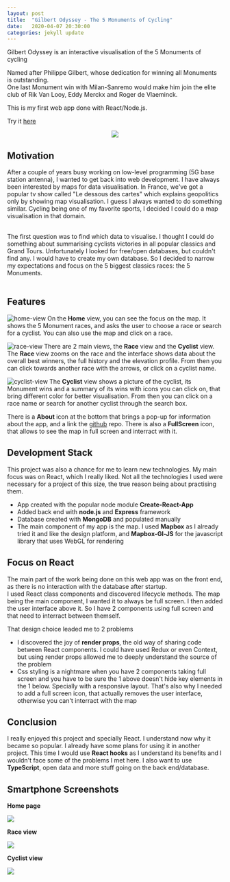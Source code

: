 ```yaml
---
layout: post
title:  "Gilbert Odyssey - The 5 Monuments of Cycling"
date:   2020-04-07 20:30:00
categories: jekyll update
---
```


Gilbert Odyssey is an interactive visualisation of the 5 Monuments of cycling<br/>

Named after Philippe Gilbert, whose dedication for winning all Monuments is outstanding.<br/>
One last Monument win with Milan-Sanremo would make him join the elite club of Rik Van Looy, 
Eddy Merckx and Roger de Vlaeminck.<br/>

This is my first web app done with React/Node.js.

Try it [here](https://www.gilbertodyssey.com)

<p align="center">
<img src="https://github.com/florianmainguy/florianmainguy.github.io/blob/master/assets/gilbert-odyssey/gilbert-odyssey.gif?raw=true">
</p>

## Motivation

After a couple of years busy working on low-level programming (5G base station antenna), I wanted to get back into 
web development. I have always been interested by maps for data visualisation. In France, we've got a popular tv show 
called "Le dessous des cartes" which explains geopolitics only by showing map visualisation. I guess I always wanted to 
do something similar. Cycling being one of my favorite sports, I decided I could do a map visualisation in that domain.
<br/><br/>

The first question was to find which data to visualise. I thought I could do something about summarising cyclists victories in 
all popular classics and Grand Tours. Unfortunately I looked for free/open databases, but couldn't find any. I would have to create my own database. So I decided to narrow my expectations and focus on the 5 biggest classics races: the 5 Monuments.
<br/><br/>

## Features

![home-view](https://github.com/florianmainguy/florianmainguy.github.io/blob/master/assets/gilbert-odyssey/Home-laptop.png?raw=true)
On the **Home** view, you can see the focus on the map. It shows the 5 Monument races, and asks the user to choose a race or search for a cyclist. You can also use the map and click on a race.

![race-view](https://github.com/florianmainguy/florianmainguy.github.io/blob/master/assets/gilbert-odyssey/Race2-laptop.png?raw=true)
There are 2 main views, the **Race** view and the **Cyclist** view. The **Race** view zooms on the race and the interface shows data about the overall best winners, the full history and the elevation profile. From then you can click towards another race with the arrows, or click on a cyclist name.

![cyclist-view](https://github.com/florianmainguy/florianmainguy.github.io/blob/master/assets/gilbert-odyssey/Cyclist-laptop.png?raw=true)
The **Cyclist** view shows a picture of the cyclist, its Monument wins and a summary of its wins with icons you can click on, that bring different color for better visualisation. From then you can click on a race name or search for another cyclist through the search box.

There is a **About** icon at the bottom that brings a pop-up for information about the app, and a link the [github](https://github.com/florianmainguy/gilbert-odyssey) repo.
There is also a **FullScreen** icon, that allows to see the map in full screen and interract with it.

## Development Stack

This project was also a chance for me to learn new technologies. My main focus was on React, which I really liked. Not all the technologies I used were necessary for a project of this size, the true reason being about practising them.
- App created with the popular node module **Create-React-App**
- Added back end with **node.js** and **Express** framework
- Database created with **MongoDB** and populated manually
- The main component of my app is the map. I used **Mapbox** as I already tried it and like the design platform, and **Mapbox-Gl-JS** for the javascript library that uses WebGL for rendering

## Focus on React

The main part of the work being done on this web app was on the front end, as there is no interaction with the database after startup.<br/>
I used React class components and discovered lifecycle methods. The map being the main component, I wanted it to always be full screen. I then added the user interface above it. So I have 2 components using full screen and that need to interract between themself.

That design choice leaded me to 2 problems
- I discovered the joy of **render props**, the old way of sharing code between React components. I could have used Redux or even Context, but using render props allowed me to deeply understand the source of the problem
- Css styling is a nightmare when you have 2 components taking full screen and you have to be sure the 1 above doesn't hide key elements in the 1 below. Specially with a responsive layout. That's also why I needed to add a full screen icon, that actually removes the user interface, otherwise you can't interract with the map

## Conclusion

I really enjoyed this project and specially React. I understand now why it became so popular. I already have some plans for using it in another project. This time I would use **React hooks** as I understand its benefits and I wouldn't face some of the problems I met here. I also want to use **TypeScript**, open data and more stuff going on the back end/database.

## Smartphone Screenshots
**Home page**
<div class="wraptocenter">
<img src="https://github.com/florianmainguy/florianmainguy.github.io/blob/master/assets/gilbert-odyssey/Home-smartphone.png?raw=true" style="min-width:0;max-width:100%;box-shadow:0">
</div>

**Race view**
<div class="wraptocenter">
<img src="https://github.com/florianmainguy/florianmainguy.github.io/blob/master/assets/gilbert-odyssey/Race-smartphone.png?raw=true" style="min-width:0;max-width:100%;box-shadow:0">
</div>

**Cyclist view**
<div class="wraptocenter">
<img src="https://github.com/florianmainguy/florianmainguy.github.io/blob/master/assets/gilbert-odyssey/Cyclist-smartphone.png?raw=true" style="min-width:0;max-width:100%;box-shadow:0">
</div>